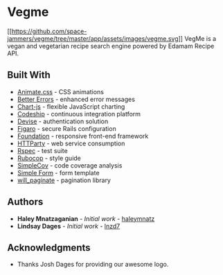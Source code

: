 # Vegme
[[https://github.com/space-jammers/vegme/tree/master/app/assets/images/vegme.svg]]
VegMe is a vegan and vegetarian recipe search engine powered by Edamam Recipe API.


## Built With
* [Animate.css](https://daneden.github.io/animate.css/) - CSS animations
* [Better Errors](https://github.com/charliesome/better_errors) - enhanced error messages
* [Chart-js](http://www.chartjs.org/) - flexible JavaScript charting
* [Codeship](https://codeship.com/) - continuous integration platform
* [Devise](https://github.com/plataformatec/devise) -  authentication solution
* [Figaro](https://github.com/laserlemon/figaro) - secure Rails configuration
* [Foundation](http://foundation.zurb.com/) - responsive front-end framework
* [HTTParty](https://github.com/jnunemaker/httparty) - web service consumption
* [Rspec](http://rspec.info/) - test suite
* [Rubocop](https://github.com/bbatsov/rubocop) - style guide
* [SimpleCov](https://github.com/colszowka/simplecov) - code coverage analysis
* [Simple Form](https://github.com/plataformatec/simple_form) - form template
* [will_paginate](https://github.com/mislav/will_paginate) - pagination library

## Authors

* **Haley Mnatzaganian** - *Initial work* - [haleymnatz](https://github.com/haleymnatz)
* **Lindsay Dages** - *Initial work* - [lnzd7](https://github.com/lnzd17h)

## Acknowledgments

* Thanks Josh Dages for providing our awesome logo.
